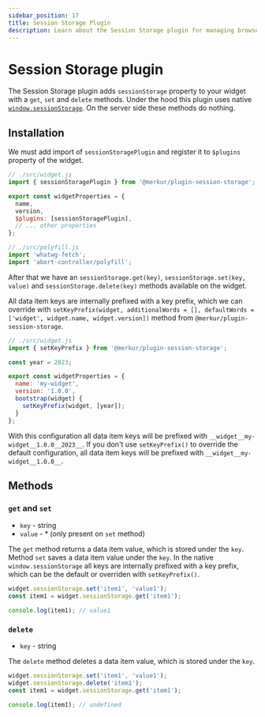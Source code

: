 ```yaml
---
sidebar_position: 17
title: Session Storage Plugin
description: Learn about the Session Storage plugin for managing browser session storage in Merkur
---
```


# Session Storage plugin

The Session Storage plugin adds `sessionStorage` property to your widget with a `get`, `set` and `delete` methods. Under the hood this plugin uses native [`window.sessionStorage`](https://developer.mozilla.org/en-US/docs/Web/API/Window/sessionStorage). On the server side these methods do nothing.

## Installation

We must add import of `sessionStoragePlugin` and register it to `$plugins` property of the widget.

```javascript
// ./src/widget.js
import { sessionStoragePlugin } from '@merkur/plugin-session-storage';

export const widgetProperties = {
  name,
  version,
  $plugins: [sessionStoragePlugin],
  // ... other properties
};

// ./src/polyfill.js
import 'whatwg-fetch';
import 'abort-controller/polyfill';
```

After that we have an `sessionStorage.get(key)`, `sessionStorage.set(key, value)` and `sessionStorage.delete(key)` methods available on the widget.

All data item keys are internally prefixed with a key prefix, which we can override with `setKeyPrefix(widget, additionalWords = [], defaultWords = ['widget', widget.name, widget.version])` method from `@merkur/plugin-session-storage`.

```javascript
// ./src/widget.js
import { setKeyPrefix } from '@merkur/plugin-session-storage';

const year = 2023;

export const widgetProperties = {
  name: 'my-widget',
  version: '1.0.0',
  bootstrap(widget) {
    setKeyPrefix(widget, [year]);
  }
};
```

With this configuration all data item keys will be prefixed with `__widget__my-widget__1.0.0__2023__`. If you don't use
`setKeyPrefix()` to override the default configuration, all data item keys will be prefixed with `__widget__my-widget__1.0.0__`.

## Methods

### `get` and `set`

- `key` - string
- `value` - * (only present on `set` method)

The `get` method returns a data item value, which is stored under the `key`. Method `set` saves a data item value under the `key`. In the native `window.sessionStorage` all keys are internally prefixed with a key prefix, which can be the default or overriden with `setKeyPrefix()`.

```javascript
widget.sessionStorage.set('item1', 'value1');
const item1 = widget.sessionStorage.get('item1');

console.log(item1); // value1
```

### `delete`
- `key` - string

The `delete` method deletes a data item value, which is stored under the `key`.

```javascript
widget.sessionStorage.set('item1', 'value1');
widget.sessionStorage.delete('item1');
const item1 = widget.sessionStorage.get('item1');

console.log(item1); // undefined
```
